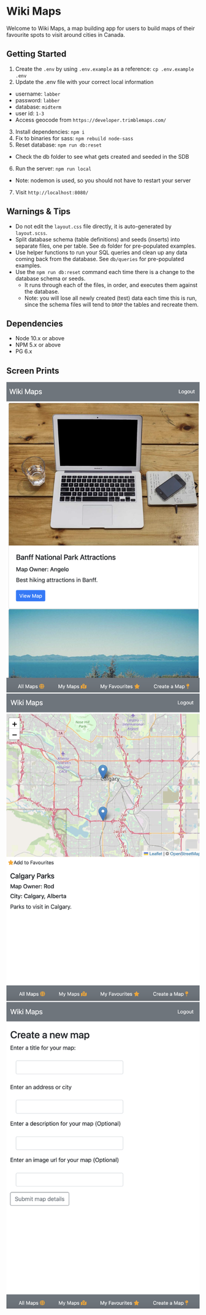 Wiki Maps
============

Welcome to Wiki Maps, a map building app for users to build maps of their favourite spots to visit around cities in Canada.



## Getting Started

1. Create the `.env` by using `.env.example` as a reference: `cp .env.example .env`
2. Update the .env file with your correct local information 
  - username: `labber` 
  - password: `labber` 
  - database: `midterm`
  - user id: `1-3`
  - Access geocode from `https://developer.trimblemaps.com/`
3. Install dependencies: `npm i`
4. Fix to binaries for sass: `npm rebuild node-sass`
5. Reset database: `npm run db:reset`
  - Check the db folder to see what gets created and seeded in the SDB
6. Run the server: `npm run local`
  - Note: nodemon is used, so you should not have to restart your server
7. Visit `http://localhost:8080/`

## Warnings & Tips

- Do not edit the `layout.css` file directly, it is auto-generated by `layout.scss`.
- Split database schema (table definitions) and seeds (inserts) into separate files, one per table. See `db` folder for pre-populated examples. 
- Use helper functions to run your SQL queries and clean up any data coming back from the database. See `db/queries` for pre-populated examples.
- Use the `npm run db:reset` command each time there is a change to the database schema or seeds. 
  - It runs through each of the files, in order, and executes them against the database. 
  - Note: you will lose all newly created (test) data each time this is run, since the schema files will tend to `DROP` the tables and recreate them.

## Dependencies

- Node 10.x or above
- NPM 5.x or above
- PG 6.x

## Screen Prints

!["Homepage"](https://github.com/Vani11aG310/wiki-maps/blob/development/docs/homepage.png?raw=true)
!["Map Page"](https://github.com/Vani11aG310/wiki-maps/blob/development/docs/map_page.png?raw=true)
!["Create Map Page"](https://github.com/Vani11aG310/wiki-maps/blob/development/docs/create_map.png?raw=true)